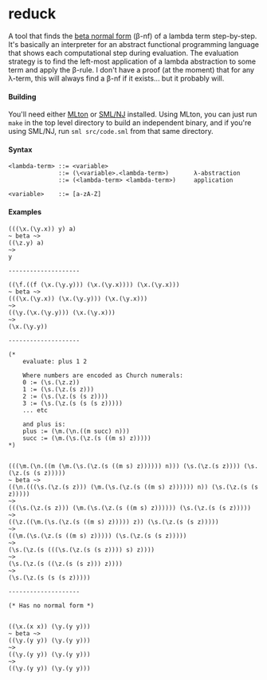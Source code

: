 reduck
======

A tool that finds the [beta normal form](http://en.wikipedia.org/wiki/Beta_normal_form) (β-nf) of a lambda term step-by-step. It's basically an interpreter for an abstract functional programming language that shows each computational step during evaluation. The evaluation strategy is to find the left-most application of a lambda abstraction to some term and apply the β-rule. I don't have a proof (at the moment) that for any λ-term, this will always find a β-nf if it exists... but it probably will.

#### Building

You'll need either [MLton](http://mlton.org) or [SML/NJ](http://www.smlnj.org) installed. Using MLton, you can just run `make` in the top level directory to build an independent binary, and if you're using SML/NJ, run `sml src/code.sml` from that same directory.

#### Syntax

    <lambda-term> ::= <variable>
                  ::= (\<variable>.<lambda-term>)       λ-abstraction
                  ::= (<lambda-term> <lambda-term>)     application

    <variable>    ::= [a-zA-Z]

#### Examples


    (((\x.(\y.x)) y) a)
    ~ beta ~>
    ((\z.y) a)
    ~>
    y

    --------------------

    ((\f.((f (\x.(\y.y))) (\x.(\y.x)))) (\x.(\y.x)))
    ~ beta ~>
    (((\x.(\y.x)) (\x.(\y.y))) (\x.(\y.x)))
    ~>
    ((\y.(\x.(\y.y))) (\x.(\y.x)))
    ~>
    (\x.(\y.y))

    --------------------

    (* 
        evaluate: plus 1 2
        
        Where numbers are encoded as Church numerals:
        0 := (\s.(\z.z))
        1 := (\s.(\z.(s z))) 
        2 := (\s.(\z.(s (s z))))  
        3 := (\s.(\z.(s (s (s z)))))
        ... etc 

        and plus is:
        plus := (\m.(\n.((m succ) n)))
        succ := (\m.(\s.(\z.(s ((m s) z)))))   
    *)


    (((\m.(\n.((m (\m.(\s.(\z.(s ((m s) z)))))) n))) (\s.(\z.(s z)))) (\s.(\z.(s (s z)))))
    ~ beta ~>
    ((\n.(((\s.(\z.(s z))) (\m.(\s.(\z.(s ((m s) z)))))) n)) (\s.(\z.(s (s z)))))
    ~>
    (((\s.(\z.(s z))) (\m.(\s.(\z.(s ((m s) z)))))) (\s.(\z.(s (s z)))))
    ~>
    ((\z.((\m.(\s.(\z.(s ((m s) z))))) z)) (\s.(\z.(s (s z)))))
    ~>
    ((\m.(\s.(\z.(s ((m s) z))))) (\s.(\z.(s (s z)))))
    ~>
    (\s.(\z.(s (((\s.(\z.(s (s z)))) s) z))))
    ~>
    (\s.(\z.(s ((\z.(s (s z))) z))))
    ~>
    (\s.(\z.(s (s (s z)))))

    --------------------

    (* Has no normal form *)


    ((\x.(x x)) (\y.(y y)))
    ~ beta ~>
    ((\y.(y y)) (\y.(y y)))
    ~>
    ((\y.(y y)) (\y.(y y)))
    ~>
    ((\y.(y y)) (\y.(y y)))

    
